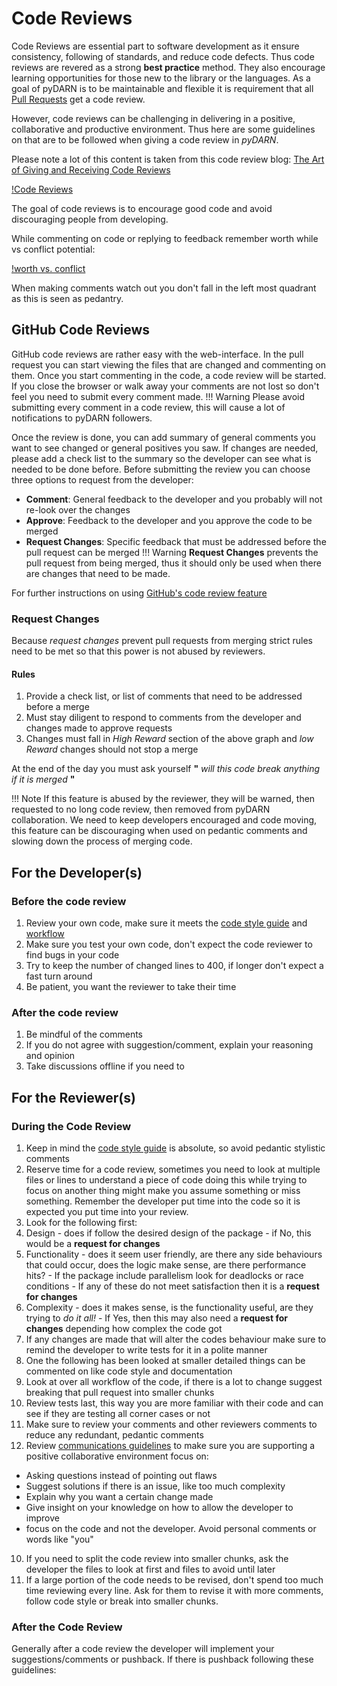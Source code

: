 <!---
Copyright (C) 2019 SuperDARN Canada, University of Saskatchewan 
Author: Marina Schmidt 
-->
# Code Reviews 

Code Reviews are essential part to software development as it ensure consistency, following of standards, and reduce code defects. Thus code reviews are revered as a strong **best practice** method. They also encourage learning opportunities for those new to the library or the languages. As a goal of pyDARN is to be maintainable and flexible it is requirement that all [Pull Requests](developer/pull_request.md) get a code review. 

However, code reviews can be challenging in delivering in a positive, collaborative and productive environment. Thus here are some guidelines on that are to be followed when giving a code review in *pyDARN*. 

Please note a lot of this content is taken from this code review blog: [The Art of Giving and Receiving Code Reviews](https://www.alexandra-hill.com/2018/06/25/the-art-of-giving-and-receiving-code-reviews/)

[!Code Reviews](imgs/code_quality_3.png)

The goal of code reviews is to encourage good code and avoid discouraging people from developing. 

While commenting on code or replying to feedback remember worth while vs conflict potential:

[!worth vs. conflict](img/graph1.jpg) 

When making comments watch out you don't fall in the left most quadrant as this is seen as pedantry.

## GitHub Code Reviews
GitHub code reviews are rather easy with the web-interface. In the pull request you can start viewing the files that are changed and commenting on them. 
Once you start commenting in the code, a code review will be started. If you close the browser or walk away your comments are not lost so don't feel you need 
to submit every comment made. 
!!! Warning
    Please avoid submitting every comment in a code review, this will cause a lot of notifications to pyDARN followers. 

Once the review is done, you can add summary of general comments you want to see changed or general positives you saw. If changes are needed, please add a check list to the summary so the developer can see what is needed to be done before. 
Before submitting the review you can choose three options to request from the developer: 
- **Comment**: General feedback to the developer and you probably will not re-look over the changes 
- **Approve**: Feedback to the developer and you approve the code to be merged 
- **Request Changes**: Specific feedback that must be addressed before the pull request can be merged
!!! Warning 
    **Request Changes** prevents the pull request from being merged, thus it should only be used when there are changes that need to be made. 

For further instructions on using [GitHub's code review feature](https://help.github.com/en/articles/reviewing-proposed-changes-in-a-pull-request#about-reviewing-pull-requests)


### Request Changes
Because *request changes* prevent pull requests from merging strict rules need to be met so that this power is not abused by reviewers. 
#### Rules 
1. Provide a check list, or list of comments that need to be addressed before a merge
2. Must stay diligent to respond to comments from the developer and changes made to approve requests
3. Changes must fall in *High Reward* section of the above graph and *low Reward* changes should not stop a merge

At the end of the day you must ask yourself **"** *will this code break anything if it is merged* **"** 

!!! Note
    If this feature is abused by the reviewer, they will be warned, then requested to no long code review, then removed from pyDARN collaboration. 
    We need to keep developers encouraged and code moving, this feature can be discouraging when used on pedantic comments and slowing down the process of merging code. 

## For the Developer(s)

### Before the code review 
1. Review your own code, make sure it meets the [code style guide](developer/code_style.md) and [workflow](developer/workflow_guide.md)
2. Make sure you test your own code, don't expect the code reviewer to find bugs in your code
3. Try to keep the number of changed lines to 400, if longer don't expect a fast turn around
4. Be patient, you want the reviewer to take their time 

### After the code review
1. Be mindful of the comments
2. If you do not agree with suggestion/comment, explain your reasoning and opinion 
3. Take discussions offline if you need to


## For the Reviewer(s)

### During the Code Review
1. Keep in mind the [code style guide](developer/code_style.md) is absolute, so avoid pedantic stylistic comments
2. Reserve time for a code review, sometimes you need to look at multiple files or lines to understand a piece of code doing this while trying to focus on another thing might make you assume something or miss something. Remember the developer put time into the code so it is expected you put time into your review.  
3. Look for the following first:
  1. Design - does if follow the desired design of the package 
    - if No, this would be a **request for changes**
  2. Functionality - does it seem user friendly, are there any side behaviours that could occur, does the logic make sense, are there performance hits? 
    - If the package include parallelism look for deadlocks or race conditions
    - If any of these do not meet satisfaction then it is a **request for changes**
  3. Complexity - does it makes sense, is the functionality useful, are they trying to *do it all!* 
    - If Yes, then this may also need a **request for changes** depending how complex the code got
4. If any changes are made that will alter the codes behaviour make sure to remind the developer to write tests for it in a polite manner
5. One the following has been looked at smaller detailed things can be commented on like code style and documentation 
6. Look at over all workflow of the code, if there is a lot to change suggest breaking that pull request into smaller chunks 
7. Review tests last, this way you are more familiar with their code and can see if they are testing all corner cases or not
8. Make sure to review your comments and other reviewers comments to reduce any redundant, pedantic comments 
9. Review [communications guidelines](developer/communications_guidelines.md) to make sure you are supporting a positive collaborative environment focus on:
  - Asking questions instead of pointing out flaws
  - Suggest solutions if there is an issue, like too much complexity
  - Explain why you want a certain change made 
  - Give insight on your knowledge on how to allow the developer to improve
  - focus on the code and not the developer. Avoid personal comments or words like "you"
10. If you need to split the code review into smaller chunks, ask the developer the files to look at first and files to avoid until later
11. If a large portion of the code needs to be revised, don't spend too much time reviewing every line. Ask for them to revise it with more comments, follow code style or break into smaller chunks. 


### After the Code Review 
Generally after a code review the developer will implement your suggestions/comments or pushback. If there is pushback following these guidelines:

